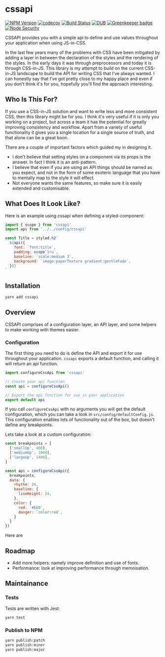 # cssapi

[![NPM Version](https://img.shields.io/npm/v/cssapi.svg)](https://www.npmjs.com/package/cssapi)
[![codecov](https://img.shields.io/codecov/c/github/Undistraction/cssapi.svg)](https://codecov.io/gh/Undistraction/cssapi)
[![Build Status](https://img.shields.io/travis/Undistraction/cssapi.svg)](https://travis-ci.org/Undistraction/cssapi)
[![DUB](https://img.shields.io/dub/l/vibe-d.svg)](./LICENSE.md)
[![Greenkeeper badge](https://badges.greenkeeper.io/Undistraction/cssapi.svg)](https://greenkeeper.io/)
[![Node Security](https://nodesecurity.io/orgs/undistraction/projects/XXX/badge)](https://nodesecurity.io/orgs/undistraction/projects/XXX)

CSSAPI provides you with a simple api to define and use values throughout your application when using JS-in-CSS.

In the last few years many of the problems with CSS have been mitigated by adding a layer in between the declaration of the styles and the rendering of the styles. In the early days it was through preprocessors and today it is through CSS-in-JS. This library is my attempt to build on the current CSS-in-JS landscape to build the API for writing CSS that I've always wanted. I can honestly say that I've got pretty close to my happy place and even if you don't think it's for you, hopefully you'll find the approach interesting.

## Who Is This For?

If you use a CSS-in-JS solution and want to write less and more consistent CSS, then this library might be for you. I think it's very useful if it is only you working on a project, but across a team it has the potential for greatly improving consistency and workflow. Apart from a variety of useful functionality it gives you a single location for a single source of truth, and that alone can be a great boon.

There are a couple of important factors which guided my in designing it.

* I don't believe that setting styles on a component via its props is the answer. In fact I think it is an anti-pattern.
* I believe that even if you are using an API things should be named as you expect, and not in the form of some esoteric language that you have to mentally map to the style it will effect.
* Not everyone wants the same features, so make sure it is easily extended and customisable.

## What Does It Look Like?

Here is an example using cssapi when defining a styled-component:

```JavaScript
import { scope } from 'cssapi'
import api from '../../config/cssapi'

const Title = styled.h2`
  ${api({
    font: `font:title`,
    padding: scope`1ru`,
    baseline: `scale:medium 3`,
    background: `image:paperTexture gradient:gentleFade`,
  })}
`
```

## Installation

```bash
yarn add cssapi
```

## Overview

CSSAPI comprises of a configuration layer, an API layer, and some helpers to make working with themes easier.

### Configuration

The first thing you need to do is define the API and export it for use throughout your application. `cssapi` exports a default function, and calling it will return an api function.

```JavaScript
import configureCssApi from 'cssapi'

// Create your api function
const api = configureCssApi()

// Export the api function for use in your application
export default api
```

If you call `configureCssApi` with no arguments you will get the default configuration, which you can take a look in `src/config/defaultConfig.js`. This configuration enables lots of functionality out of the box, but doesn't define any breakpoints.

Lets take a look at a custom configuration:

```JavaScript
const breakpoints = [
  ['smallUp', 400],
  ['mediumUp', 1000],
  ['largeUp', 1400],
]

const api = configureCssApi({
  breakpoints,
  data: {
    rhythm: 24,
    baseline: {
      lineHeight: 24,
    },
    color: {
      red: `#EE0`,
      danger: `color:red`,
    }
  }
})
```

Here are

## Roadmap

* Add more helpers: namely improve definition and use of fonts.
* Performance: look at improving performance through memoisation.

## Maintainance

### Tests

Tests are written with Jest:

```bash
yarn test
```

### Publish to NPM

```bash
yarn publish:patch
yarn publish:minor
yarn publish:major
```
